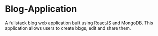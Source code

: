 ﻿# Blog-Application
A fullstack blog web application built using ReactJS and MongoDB. This application allows users to create blogs, edit and share them.
